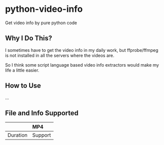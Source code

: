 # python-video-info

Get video info by pure python code

## Why I Do This?

I sometimes have to get the video info in my daily work, 
but ffprobe/ffmpeg is not installed in all the servers where the videos are.

So I think some script language based video info extractors would make my life a little easier. 

## How to Use

...

## File and Info Supported

| | MP4 |
| :--- | :--- |
| Duration | Support |
